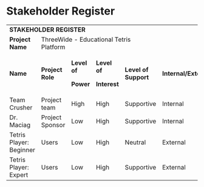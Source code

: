 # Stakeholder Register

<table>
<colgroup>
<col style="width: 21%" />
<col style="width: 36%" />
<col style="width: 12%" />
<col style="width: 12%" />
<col style="width: 17%" />
</colgroup>
<tbody>
<tr class="odd">
<td colspan="5"><strong>STAKEHOLDER REGISTER</strong></td>
</tr>
<tr class="even">
<td><strong>Project Name</strong></td>
<td colspan="4">ThreeWide - Educational Tetris Platform
 </td>
</tr>
<tr class="odd">
<td><strong>Name</strong></td>
<td><strong>Project Role</strong></td>
<td><p><strong>Level of</strong></p>
<p><strong>Power</strong></p></td>
<td><p><strong>Level of</strong></p>
<p><strong>Interest</strong></p></td>
<td><strong>Level of Support</strong></td>
<td><strong>Internal/External</strong></td>
</tr>

<tr>
<td>Team Crusher</td>
<td>Project team</td>
<td>High</td>
<td>High</td>
<td>Supportive</td>
<td>Internal</td>
</tr>
<tr>
<td>Dr. Maciag</td>
<td>Project Sponsor </td>
<td>Low</td>
<td>High</td>
<td>Supportive</td>
<td>Internal</td>
</tr>

<tr>
<td>Tetris Player: Beginner</td>
<td>Users</td>
<td>Low</td>
<td>High</td>
<td>Neutral</td>
<td>External</td>
</tr>
<tr>
<td>Tetris Player: Expert</td>
<td>Users</td>
<td>Low</td>
<td>High</td>
<td>Supportive</td>
<td>External</td>
</tr>
</tbody>
</table>
